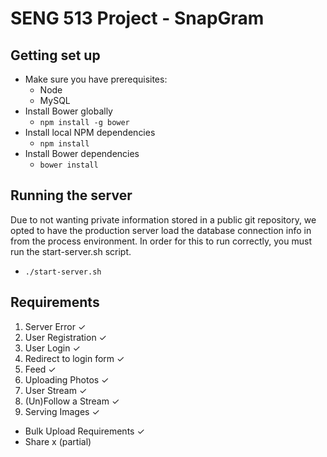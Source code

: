 SENG 513 Project - SnapGram
=======

Getting set up
---
* Make sure you have prerequisites:
  * Node
  * MySQL
* Install Bower globally
  * `npm install -g bower`
* Install local NPM dependencies
  * `npm install`
* Install Bower dependencies
  * `bower install`

Running the server
---
Due to not wanting private information stored in a public git repository,
we opted to have the production server load the database connection info
in from the process environment. In order for this to run correctly, you
must run the start-server.sh script.

* `./start-server.sh`

Requirements
---
1. Server Error ✓
2. User Registration ✓
3. User Login ✓
4. Redirect to login form ✓
5. Feed ✓
6. Uploading Photos ✓
7. User Stream ✓
8. (Un)Follow a Stream ✓
9. Serving Images ✓
* Bulk Upload Requirements ✓
* Share x (partial)
